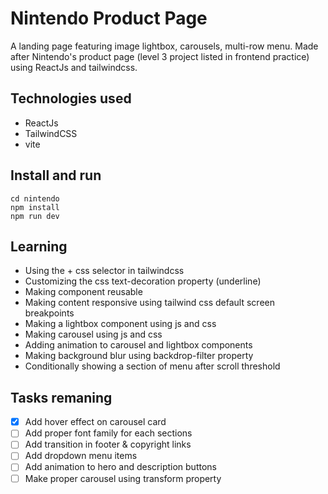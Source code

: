 # Nintendo Product Page
A landing page featuring image lightbox, carousels, multi-row menu. Made after Nintendo's product page (level 3 project listed in frontend practice) using ReactJs and tailwindcss.

## Technologies used
- ReactJs
- TailwindCSS
- vite

## Install and run 
```
cd nintendo
npm install
npm run dev
```

## Learning
- Using the + css selector in tailwindcss
- Customizing the css text-decoration property (underline)
- Making component reusable
- Making content responsive using tailwind css default screen breakpoints
- Making a lightbox component using js and css
- Making carousel using js and css
- Adding animation to carousel and lightbox components
- Making background blur using backdrop-filter property
- Conditionally showing a section of menu after scroll threshold

## Tasks remaning
- [x] Add hover effect on carousel card
- [ ] Add proper font family for each sections
- [ ] Add transition in footer & copyright links
- [ ] Add dropdown menu items
- [ ] Add animation to hero and description buttons
- [ ] Make proper carousel using transform property